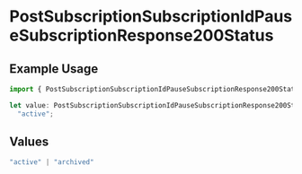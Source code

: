 # PostSubscriptionSubscriptionIdPauseSubscriptionResponse200Status

## Example Usage

```typescript
import { PostSubscriptionSubscriptionIdPauseSubscriptionResponse200Status } from "jani-payments/models/operations";

let value: PostSubscriptionSubscriptionIdPauseSubscriptionResponse200Status =
  "active";
```

## Values

```typescript
"active" | "archived"
```